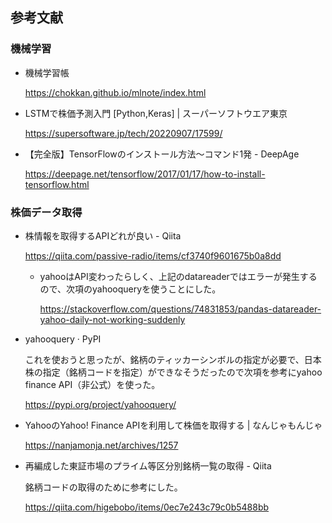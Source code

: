 ## 参考文献

### 機械学習
 * 機械学習帳

   https://chokkan.github.io/mlnote/index.html

 * LSTMで株価予測入門 [Python,Keras] | スーパーソフトウエア東京

   https://supersoftware.jp/tech/20220907/17599/

 * 【完全版】TensorFlowのインストール方法〜コマンド1発 - DeepAge

   https://deepage.net/tensorflow/2017/01/17/how-to-install-tensorflow.html

### 株価データ取得
 * 株情報を取得するAPIどれが良い - Qiita

   https://qiita.com/passive-radio/items/cf3740f9601675b0a8dd


   * yahooはAPI変わったらしく、上記のdatareaderではエラーが発生するので、次項のyahooqueryを使うことにした。

     https://stackoverflow.com/questions/74831853/pandas-datareader-yahoo-daily-not-working-suddenly

 * yahooquery · PyPI

   これを使おうと思ったが、銘柄のティッカーシンボルの指定が必要で、日本株の指定（銘柄コードを指定）ができなそうだったので次項を参考にyahoo finance API（非公式）を使った。

   https://pypi.org/project/yahooquery/

 * YahooのYahoo! Finance APIを利用して株価を取得する | なんじゃもんじゃ
   
   https://nanjamonja.net/archives/1257

 * 再編成した東証市場のプライム等区分別銘柄一覧の取得 - Qiita
  
   銘柄コードの取得のために参考にした。

   https://qiita.com/higebobo/items/0ec7e243c79c0b5488bb
  